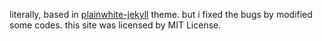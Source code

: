 literally, based in [plainwhite-jekyll](https://github.com/samarsault/plainwhite-jekyll) theme. but i fixed the bugs by modified some codes. this site was licensed by MIT License.
